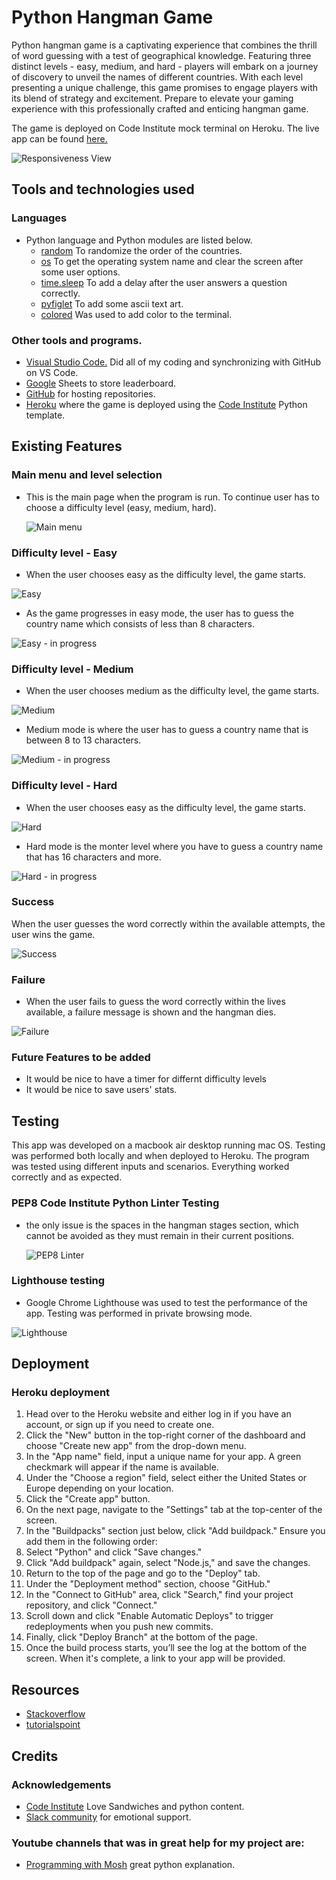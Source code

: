 # Python Hangman Game

Python hangman game is a captivating experience that combines the thrill of word guessing with a test of geographical knowledge. Featuring three distinct levels - easy, medium, and hard - players will embark on a journey of discovery to unveil the names of different countries. With each level presenting a unique challenge, this game promises to engage players with its blend of strategy and excitement. Prepare to elevate your gaming experience with this professionally crafted and enticing hangman game.

The game is deployed on Code Institute mock terminal on Heroku. The live app can be found [here.](https://hangman-python-game-1-08a243b6044c.herokuapp.com/ "Hangman Game.")

![Responsiveness View](static/assets/images/responsive-view.png)

## Tools and technologies used

### Languages

- Python language and Python modules are listed below.
  - [random](https://docs.python.org/3/library/random.html) To randomize the order of the countries.
  - [os](https://docs.python.org/3/library/os.html?highlight=os#module-os) To get the operating system name and clear the screen after some user options.
  - [time.sleep](https://docs.python.org/3/library/time.html?highlight=sleep#time.sleep) To add a delay after the user answers a question correctly.
  - [pyfiglet](https://pypi.org/project/pyfiglet/0.7/#:~:text=Pyfiglet%20is%20also%20a%20library,fonts%20from%20a%20zip%20archive.) To add some ascii text art.
  - [colored](https://pypi.org/project/colored/) Was used to add color to the terminal.

### Other tools and programs.

- [Visual Studio Code.](https://code.visualstudio.com/) Did all of my coding and synchronizing with GitHub on VS Code.
- [Google](https://www.google.ie/?gws_rd=ssl) Sheets to store leaderboard.
- [GitHub](https://github.com/) for hosting repositories.
- [Heroku](https://www.heroku.com/) where the game is deployed using the [Code Institute](https://codeinstitute.net/ie/) Python template.

## Existing Features

### Main menu and level selection

- This is the main page when the program is run. To continue user has to choose a difficulty level (easy, medium, hard).

  ![Main menu](static/assets/images/Main-menu.png)

### Difficulty level - Easy

- When the user chooses easy as the difficulty level, the game starts.

![Easy](static/assets/images/Easy-1.png)

- As the game progresses in easy mode, the user has to guess the country name which consists of less than 8 characters.

![Easy - in progress](static/assets/images/Easy-2.png)

### Difficulty level - Medium

- When the user chooses medium as the difficulty level, the game starts.

![Medium](static/assets/images/Medium-1.png)

- Medium mode is where the user has to guess a country name that is between 8 to 13 characters.

![Medium - in progress](static/assets/images/Medium-2.png)

### Difficulty level - Hard

- When the user chooses easy as the difficulty level, the game starts.

![Hard](static/assets/images/Hard-1.png)

- Hard mode is the monter level where you have to guess a country name that has 16 characters and more.

![Hard - in progress](static/assets/images/Hard-2.png)

### Success

When the user guesses the word correctly within the available attempts, the user wins the game.

![Success](static/assets/images/Success.png)

### Failure

- When the user fails to guess the word correctly within the lives available, a failure message is shown and the hangman dies.

![Failure](static/assets/images/Failure.png)

### Future Features to be added

- It would be nice to have a timer for differnt difficulty levels
- It would be nice to save users' stats.

## Testing

This app was developed on a macbook air desktop running mac OS. Testing was performed both locally and when deployed to Heroku. The program was tested using different inputs and scenarios. Everything worked correctly and as expected.

### PEP8 Code Institute Python Linter Testing

- the only issue is the spaces in the hangman stages section, which cannot be avoided as they must remain in their current positions.

  ![PEP8 Linter](static/assets/images/CI-Python-Linter.png)

### Lighthouse testing

- Google Chrome Lighthouse was used to test the performance of the app. Testing was performed in private browsing mode.

![Lighthouse](static/assets/images/Lighthouse.png)

## Deployment

### Heroku deployment

1. Head over to the Heroku website and either log in if you have an account, or sign up if you need to create one.
2. Click the "New" button in the top-right corner of the dashboard and choose "Create new app" from the drop-down menu.
3. In the "App name" field, input a unique name for your app. A green checkmark will appear if the name is available.
4. Under the "Choose a region" field, select either the United States or Europe depending on your location.
5. Click the "Create app" button.
6. On the next page, navigate to the "Settings" tab at the top-center of the screen.
7. In the "Buildpacks" section just below, click "Add buildpack." Ensure you add them in the following order:
8. Select "Python" and click "Save changes."
9. Click "Add buildpack" again, select "Node.js," and save the changes.
10. Return to the top of the page and go to the "Deploy" tab.
11. Under the "Deployment method" section, choose "GitHub."
12. In the "Connect to GitHub" area, click "Search," find your project repository, and click "Connect."
13. Scroll down and click "Enable Automatic Deploys" to trigger redeployments when you push new commits.
14. Finally, click "Deploy Branch" at the bottom of the page.
15. Once the build process starts, you’ll see the log at the bottom of the screen. When it's complete, a link to your app will be provided.

## Resources

- [Stackoverflow](https://stackoverflow.com/)
- [tutorialspoint](https://www.tutorialspoint.com/index.htm)

## Credits

### Acknowledgements

- [Code Institute](https://codeinstitute.net/ie/) Love Sandwiches and python content.
- [Slack community](https://slack.com/intl/en-ie/) for emotional support.

### Youtube channels that was in great help for my project are:

- [Programming with Mosh](https://www.youtube.com/@programmingwithmosh) great python explanation.
